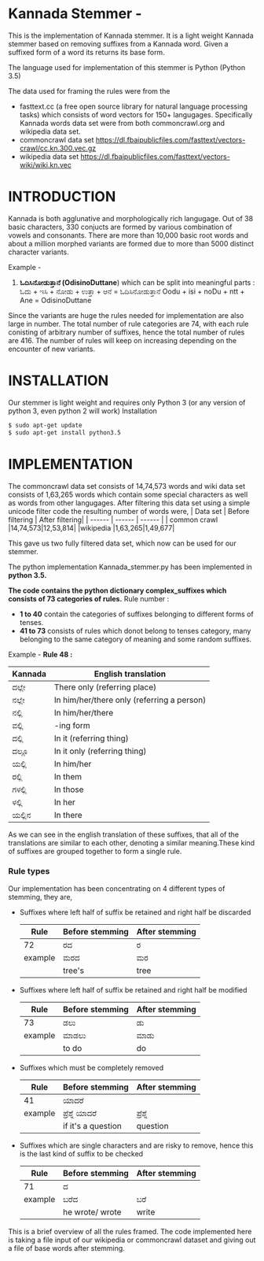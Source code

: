 # Kannada Stemmer -
This is the implementation of Kannada stemmer. It is a light weight Kannada stemmer based on removing suffixes from a Kannada word. Given a suffixed form of a word its returns its base form.

The language used for implementation of this stemmer is Python (Python 3.5)

The data used for framing the rules were from the 
- fasttext.cc (a free open source library for natural language processing tasks) which consists of word vectors for 150+ langugages. Specifically Kannada words data set were from both commoncrawl.org and wikipedia data set.
- commoncrawl data set https://dl.fbaipublicfiles.com/fasttext/vectors-crawl/cc.kn.300.vec.gz
- wikipedia data set https://dl.fbaipublicfiles.com/fasttext/vectors-wiki/wiki.kn.vec


# INTRODUCTION

Kannada is both agglunative and morphologically rich langugage. Out of 38 basic characters, 330 conjucts are formed by various combination of vowels and consonants. There are more than 10,000 basic root words and about a million morphed variants are formed due to more than 5000 distinct character variants.

Example -
1) **ಓದಿಸಿನೋಡುತ್ತಾನೆ  (OdisinoDuttane**) which can be split into meaningful parts :
	ಓದು   + ಇಸಿ   + ನೋಡು + ಉತ್ತಾ  + ಆನೆ  = ಓದಿಸಿನೋಡುತ್ತಾನೆ 
	Oodu + isi + noDu   + ntt  + Ane = OdisinoDuttane

Since the variants are huge the rules needed for implementation are also large in number. The total number of rule categories are 74, with each rule conisting of arbitrary number of suffixes, hence the total number of rules are 416. The number of rules will keep on increasing depending on the encounter of new variants. 

# INSTALLATION
Our stemmer is light weight and requires only Python 3 (or any version of python 3, even python 2 will work)
Installation

```sh
$ sudo apt-get update
$ sudo apt-get install python3.5
```


# IMPLEMENTATION 

The commoncrawl data set consists of 14,74,573 words and wiki data set consists of 1,63,265 words which contain some special characters as well as words from other langugages. 
After filtering this data set using a simple unicode filter code the resulting number of words were,
| Data set  | Before filtering | After filtering| 
| ------ | ------ | ------ |
| common crawl |14,74,573|12,53,814|
|wikipedia |1,63,265|1,49,677|

This gave us two fully filtered data set, which now can be used for our stemmer.

The python implementation Kannada_stemmer.py has been implemented in **python 3.5.** 

**The code contains the python dictionary complex_suffixes which consists of 73 categories of rules.** 
Rule number :
- **1 to 40** contain the categories of suffixes belonging to different forms of tenses.
- **41 to 73** consists of rules which donot belong to tenses category, many belonging to the same category of meaning and some random suffixes.

Example - 
**Rule 48 :**

| Kannada  | English translation|
| ------ | ------ |
| ದಲ್ಲೇ |There only (referring place)|
| ನಲ್ಲೇ |In him/her/there only (referring a person) |
| ನಲ್ಲಿ |In him/her/there |
| ವಲ್ಲಿ |-ing form |
| ದಲ್ಲಿ |In it (referring thing) |
| ದಲ್ಲೂ | In 		  it only (referring thing) |
| ಯಲ್ಲಿ | In him/her |
| ರಲ್ಲಿ |In them 
| ಗಳಲ್ಲಿ |In those |
| ಳಲ್ಲಿ |In her |
| ಯಲ್ಲಿನ | In there ||

As we can see in the english translation of these suffixes, that all of the translations are similar to each other, denoting a similar meaning.These kind of suffixes are grouped together to form a single rule. 

### Rule types
Our implementation has been concentrating on 4 different types of stemming, they are,

- Suffixes where  left half of suffix be retained and right half be discarded

    
    | Rule   | Before stemming | After stemming| 
    | ------ | ------ | ------ |
    | 72 |ರದ|ರ
    |example|ಮರದ|ಮರ
    |   |tree's|tree|


- Suffixes where left half of suffix be retained and right half be modified


    | Rule   | Before stemming | After stemming| 
    | ------ | ------ | ------ |
    |73|ಡಲು|ಡು|
    |example|ಮಾಡಲು|ಮಾಡು|
    ||to do|do|
    

- Suffixes which must be completely removed


    | Rule   | Before stemming | After stemming| 
    | ------ | ------ | ------ |
    |41|ಯಾದರೆ||
    |example|ಪ್ರೆಶ್ನೆ ಯಾದರೆ|ಪ್ರೆಶ್ನೆ |
    ||if it's a question|question|
  
  
- Suffixes which are single characters and are risky to remove, hence this is the last kind of suffix to be checked


    | Rule   | Before stemming | After stemming| 
    | ------ | ------ | ------ |
    |71|ದ||
    |example|ಬರೆದ|ಬರೆ|
    ||he wrote/ wrote|write|
        

This is a brief overview of all the rules framed.
The code implemented here is taking a file input of our wikipedia or commoncrawl dataset and giving out a file of base words after stemming.

